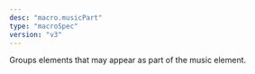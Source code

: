 ```yaml
---
desc: "macro.musicPart"
type: "macroSpec"
version: "v3"
---
```


Groups elements that may appear as part of the music element.